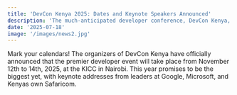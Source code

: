 ```yaml
---
title: 'DevCon Kenya 2025: Dates and Keynote Speakers Announced'
description: 'The much-anticipated developer conference, DevCon Kenya, has announced its dates for November 2025, with a stellar lineup of international and local speakers.'
date: '2025-07-18'
image: '/images/news2.jpg'
---
```


Mark your calendars! The organizers of DevCon Kenya have officially announced that the premier developer event will take place from November 12th to 14th, 2025, at the KICC in Nairobi. This year promises to be the biggest yet, with keynote addresses from leaders at Google, Microsoft, and Kenyas own Safaricom.